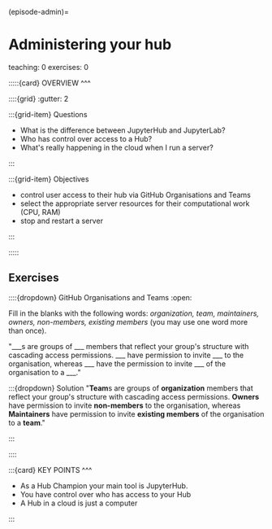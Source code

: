 (episode-admin)=
# Administering your hub

teaching: 0
exercises: 0

:::::{card} 
OVERVIEW
^^^

::::{grid}
:gutter: 2

:::{grid-item}
Questions

- What is the difference between JupyterHub and JupyterLab?
- Who has control over access to a Hub?
- What's really happening in the cloud when I run a server?

:::

:::{grid-item}
Objectives

- control user access to their hub via GitHub Organisations and Teams
- select the appropriate server resources for their computational work (CPU, RAM)
- stop and restart a server

:::

:::::

## Exercises

::::{dropdown} GitHub Organisations and Teams
:open:

Fill in the blanks with the following words: *organization, team, maintainers, owners, non-members, existing members* (you may use one word more than once).

"___s are groups of ___ members that reflect your group's structure with cascading access permissions. ___ have permission to invite ___ to the organisation, whereas ___ have the permission to invite ___ of the organisation to a ___."

:::{dropdown} Solution
"**Team**s are groups of **organization** members that reflect your group's structure with cascading access permissions. **Owners** have permission to invite **non-members** to the organisation, whereas **Maintainers** have permission to invite **existing members** of the organisation to a **team**."

:::

::::

:::{card} 
KEY POINTS
^^^
- As a Hub Champion your main tool is JupyterHub.
- You have control over who has access to your Hub 
- A Hub in a cloud is just a computer

:::
